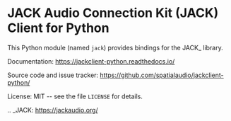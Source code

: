 JACK Audio Connection Kit (JACK) Client for Python
==================================================

This Python module (named ``jack``) provides bindings for the JACK_ library.

Documentation:
   https://jackclient-python.readthedocs.io/

Source code and issue tracker:
   https://github.com/spatialaudio/jackclient-python/

License:
   MIT -- see the file ``LICENSE`` for details.

.. _JACK: https://jackaudio.org/
